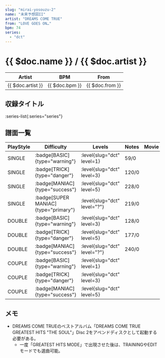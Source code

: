 ```yaml
---
slug: "mirai-yosouzu-2"
name: "未来予想図II"
artist: "DREAMS COME TRUE"
from: "LOVE GOES ON…"
bpm: 74
series:
  - "dct"
---
```


# {{ $doc.name }} / {{ $doc.artist }}

|Artist|BPM|From|
|------|---|----|
|{{ $doc.artist }}|{{ $doc.bpm }}|{{ $doc.from }}|

## 収録タイトル

:series-list{:series="series"}

## 譜面一覧

|PlayStyle|Difficulty|Levels|Notes|Movie|
|---------|----------|------|-----|-----|
|SINGLE| :badge[BASIC]{type="warning"}|<div class="field is-grouped is-grouped-multiline"> :level{slug="dct" level=1}</div>|59/0||
|SINGLE| :badge[TRICK]{type="danger"}|<div class="field is-grouped is-grouped-multiline"> :level{slug="dct" level=3}</div>|120/0||
|SINGLE| :badge[MANIAC]{type="success"}|<div class="field is-grouped is-grouped-multiline"> :level{slug="dct" level=5}</div>|228/0||
|SINGLE| :badge[SUPER MANIAC]{type="primary"}|<div class="field is-grouped is-grouped-multiline"> :level{slug="dct" level="?"}</div>|219/0||
|DOUBLE| :badge[BASIC]{type="warning"}|<div class="field is-grouped is-grouped-multiline"> :level{slug="dct" level=3}</div>|128/0||
|DOUBLE| :badge[TRICK]{type="danger"}|<div class="field is-grouped is-grouped-multiline"> :level{slug="dct" level=5}</div>|177/0||
|DOUBLE| :badge[MANIAC]{type="success"}|<div class="field is-grouped is-grouped-multiline"> :level{slug="dct" level="?"}</div>|240/0||
|COUPLE| :badge[BASIC]{type="warning"}|<div class="field is-grouped is-grouped-multiline"> :level{slug="dct" level=1}</div>|||
|COUPLE| :badge[TRICK]{type="danger"}|<div class="field is-grouped is-grouped-multiline"> :level{slug="dct" level=3}</div>|||
|COUPLE| :badge[MANIAC]{type="success"}|<div class="field is-grouped is-grouped-multiline"> :level{slug="dct" level=5}</div>|||

## メモ

- DREAMS COME TRUEのベストアルバム「DREAMS COME TRUE GREATEST HITS "THE SOUL"」Disc 2をアペンドディスクとして起動する必要がある。
  - 一度「GREATEST HITS MODE」で出現させた後は、TRAININGやEDITモードでも選曲可能。
